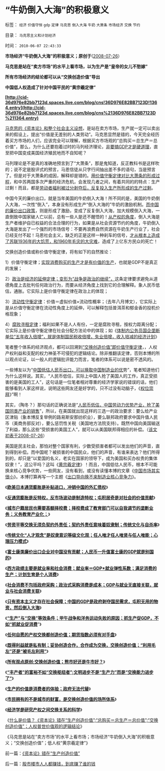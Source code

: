 # “牛奶倒入大海”的积极意义

标签： `经济` `价值守恒` `gdp` `定律` `马克思` `倒入大海` `牛奶` `大萧条` `市场经济` `交换` `节约` 

目录： `马克思主义和计划经济`

时间： `2010-06-07 22:43:33`

**市场经济“牛奶倒入大海”的积极意义；原创于**([2008-07-26](../../../2008/7/26/什么是生产的价值？揭示《资本论》的关键性错误.md)）

**马克思是站在“卖方市场”的水平上看市场，以为生产是“皇帝的女儿不愁嫁”**

**所有市场经济的结论都可以从“交换创造价值”导出**

**中国低人权造成了针对中国平民的“黄宗羲定律”**

**[http://cid-36d976e82bb7123d.spaces.live.com/blog/cns!36D976E82BB7123D!1364.entry](http://cid-36d976e82bb7123d.spaces.live.com/blog/cns%2136D976E82BB7123D%211364.entry)**

[马克思的《资本论》和整个社会主义设想](../../../2010/5/25/马恩社会史不是某个定义错了.md)，是站在卖方市场，生产就一定可以卖出来的假设上，提出“价值是无差别的人类劳动”。马克思显然是错的，今天完全经历着买方市场的人们，应该完全可以理解，根据买方市场观的“总购买＝总生产＝总价值”，那么，为什么还要抱着过时的马列经济理论，[非要搞GDP才是硬道理](../../../2010/5/30/价值守衡定律：满足消费的GDP才有价值.md)，直至把中国变成美国经济殖民地而不自知呢？

马列理论是不是真的准确地预言到了“大萧条”，那是鬼知道，反正教科书是这样吹的；说不定是股评式的预言，马恩信徒从只字行间抽出差不多的语句，当是预言了。但是对于大萧条的成因，解释却是错的。[用价值守衡定律对比大萧条的形成过程](../../../2008/10/11/价值守恒：金融危机，经济危机，救市，中国和美国.md)，和中苏两国多次严重的经济危机，会发现几者之间，有着共同的的特点：生产过剩！而且，都是[劳动者福利被过分剥夺后，反复投入生产所形成的生产过剩](../../../2010/5/30/只有资本主义才存在社会保障.md)。

中国今天的廉价出口，就是当年美国的牛奶倒入大海！所不同的是，美国的牛奶倒入大海，一次性“倒入”，本身没有形成生产“倒入大海的”牛奶的激励机制。[而中国的廉价出口政策](../../../2010/5/29/富士康类廉价出口企业对中国没有贡献.md)，则是形成了激励，变成了反复倒入大海，加大规模倒入大海，一直倒致中国家破人亡以前，总有一些人是还不醒悟的！[从产权的角度](../../../2010/3/15/没有产权就无所谓民主.md)，倒入大海是生产者维护自已权益的合法合理的行为，如果是从社会资源节约的角度，牛奶倒入大海是发出了一个强烈的市场信号：不要再浪费自然资源在牛奶生产行业了，社会已经支付不起！马恩社会主义，缺乏的正是这样一种刹车的信号，[才从根本上造成了苏联1936年的大饥荒，和1960年毛灾的大灾难](../../../2009/8/2/英属孟加拉两次大饥荒和经济学家的良心.md)，造成了上亿东方民众的死亡！

交换创造价值或称价值守衡定律，将有如下的自然推论：

1）价值守衡定律；[实现消费购买的生产才是有价值的生产](http://blog.sina.com.cn/s/blog_5563a64d0100isrn.html)，也就是GDP不是真正的发展；

2）[政治是经济的延伸定律；变形为“战争是政治的继续”，](../../../2010/4/20/人性决定利益；利益-＞经济；经济-＞政治；政治-＞军事.md)这条定律要求避免从道德角度上去批判任何政治行为，而要从经济角度上找到它的合理解释。象人民币低估，通胀。它实际上是价值守衡定律在政治上的体现；

3）[流动性守衡定律](http://darthvad.blog.sohu.com/140434206.html)：价值＝虚拟价值×流动性概率；（去年八月博文），它实际上是从价值守衡定律在流动性角度上的延伸，可以解释包括普洱茶和郁金香的投机价格现象；

4）[腐败寻租定律](../../../2008/11/11/计划经济调用通货膨胀：政府的成本有意义吗？.md)；福利如果不是人人有份，一定是腐败寻租，按权力距离分配；它实际上是价值守衡定律在社会分配方法论中的体现；如《[体制内公务员国企垄断单位“五年收入倍增”，就是体制国民税收倍增，失业倍增，收入培减的经济计划](../../../2008/7/15/寻租腐败定律：国有企业事加薪，民营个企业下岗.md)》

笔者整个体系的经济观点，都可以回溯到[“交换创造价值”即价值守衡定律](../../../2010/5/17/所有观点原创;交换创造价值；熊市好还是牛市好？.md)，，人权产权利益和支配的权力神圣不可侵犯的逻辑结论。除非推翻该定律，否则本博的所以观点论证，以一般人的逻辑批评能力而言，笔者的体系可以说是密不透风的。

一些博友以为“[中国低估人民币出口，可以换取中国制造业的优](../../../2010/5/28/欧美日汇率走低是补贴进口冲销中国外汇债权.md)势”，笔者知道他们为什么这样说。其实，“人民币低估，实际上中国人抢了美国人的工作，真正受损害的是美国的工人”，这句话是一位笔者相对尊重的经济学家说的错误的话，他们能够看到人家这样说，说明这些网友还是好学的，只不过没有动脑子，《[权位崇拜](../../../2008/10/10/中国式诡辩：官本位文化之权位崇拜心魔.md)》”啊！

其实，（陶冬？）那句话的正确说法是“[人民币低估，中国劳动力优势产业，抢了美国同类产业的销售](../../../2010/4/26/低估人民币“贵买贱卖＝全民亏损”.md)”，所以，在美国就出现这样的三选一的政治要求：要么给产业区津贴（象本博反复举例的路易斯安那纺织业），要么联邦政府要求中国升值人民币（美商务部反对），要么惩罚性关税（美国地方法院支持）。既然中国向美国输送了利益，那么这些“受损害的美国工人”，就可以从美国联邦得相应的补偿。（[该文初表于2008-07-26](../../../2008/7/26/什么是生产的价值？揭示《资本论》的关键性错误.md)）

美国是民主社会，那怕对整个国家有利，少数受损害者都可以发出他们的声音，直到得到补偿。而中国呢？被损害的中国民众，他们的声音，有谁来表达？他们所得到的，却只是“以爱国的名义，老实在国家的领导下，成为美国和买办权贵的集体奴隶！”，这公平吗？这叫《[黄宗羲定律](../../../2009/2/9/人权经济学之“黄宗羲定律”.md)》！而且，中国低估人民币，根本不可能换来核心竞争优势，一些网友，没有看到，或没有读懂本博的文章《[中国市场其实很小](../../../2008/5/4/实业难！中国市场其实非常小!.md)》。本博打算再写一个主题《[出口导向换不来制造业核心竞争力](../../../2009/2/17/外汇储备买不来先进技术.md)》。

《[**欧美日本通货膨胀是补贴进口，冲销中国的外汇债权**](../../../2010/5/28/欧美日汇率走低是补贴进口冲销中国外汇债权.md)》

《[**反通货膨胀是反特权，反市场波动是制造特权；屯积居奇是对社会的价值贡献**](../../../2010/5/28/食品价格波动未必通货膨胀小心计划经济.md)》

《[**城市户籍居民也需要高额择校费；择校费成了教育部门可以自我调节的垄断业务；义务教育产业化；**](../../../2010/5/27/义务教育产业化，反户籍福利造福了谁.md)》

《[**劳资平等交换无须负契约外责任；契约外责任意味着奴隶制；传统文化与自杀率**](../../../2010/5/29/富士康无需对员工个人自杀负契约外的责任.md)》

《[**传统文化“人才观念”是奴隶意识等级文化观；任人唯才任人唯贤与任人唯能；心理压力模式**](../../../2010/5/29/“人才观念”是落后等级文化观念.md)》

《[**富士康类廉价出口企业对中国没有贡献；人民币一升值富士康的GDP就是别国的**](../../../2010/5/29/富士康类廉价出口企业对中国没有贡献.md)》

《[**西方政绩主要是就业率和社会消费；就业率＝GDP*就业弹性系数；满足消费的生产；计划生育是个人消费**](../../../2010/5/29/富士康类廉价出口企业对中国没有贡献.md)》

《[**社会消费不包括政府采购；政治式采购消费是成本；GDP与就业无直接关联，就业与社会消费关联**](http://blog.sina.com.cn/s/blog_5563a64d0100isrn.html)》

《[**只有资本主义才存在社会保障；中国的GDP是政府剥夺国民需求，屯积无用的物资，然后倒入大海**](../../../2010/5/30/只有资本主义才存在社会保障.md)》

《[**“生产”与“交换”等效条件；甲午战争和洋务运动失败的原因；抓生产促GDP，不如“抓就业促消费**](../../../2010/5/30/抓生产促GDP，不如“抓就业促消费”.md)”》

《[**任何自愿的产权交换都创造价值；期货指数必须有对手盘**](../../../2010/5/26/指数期货的交换同样创造价值.md)》

《[**既得利益就是私有制；妥协创造合作，合作成为交换，交换创造价值；“利用毛左”还是“被毛左利用”**](http://blog.sina.com.cn/s/blog_5563a64d0100iiqj.html)》

《[**所有观点原创;交换创造价值；熊市好还是牛市好？**](../../../2010/5/17/所有观点原创;交换创造价值；熊市好还是牛市好？.md)》

《[**“丰产者”的富裕不如“交换枢纽者”;文明进步不是“生产力”而是“交换能力进步了”**](../../../2010/4/30/“生产力”无关紧要，“交换力”是文明的进步.md)》

《[**生产的价值是消费者的体验；政府无法代替**](../../../2010/3/27/生产的价值是消费者的体验；政府无法代替.md)》

《[**市民拥有的不是城市的财富，是交换创造价值的场所体系**](../../../2010/1/29/市民拥有的不是城市的财富，是交换创造价值的场所体系.md)》

《[**经济学是研究产权之间交换关系的科学**](../../../2010/1/22/经济学是研究产权之间交换关系的科学.md)》

《[什么是价值？《资本论》错在“生产创造价值”;“总购买＝总生产＝总价值”;“交换创造价值”；人权普世价值观的逻辑结论](../../../2010/6/7/《资本论》错在“生产创造价值”.md)》

《马克思是站在“卖方市场”的水平上看市场；市场经济“牛奶倒入大海”的积极意义；“交换创造价值”；低人权“黄宗羲定律”》



前一篇：[《资本论》错在“生产创造价值”](../../../2010/6/7/《资本论》错在“生产创造价值”.md)

后一篇：[股市楼市人人都赚钱，到底赚了谁的钱](../../../2010/6/8/股市楼市人人都赚钱，到底赚了谁的钱.md)